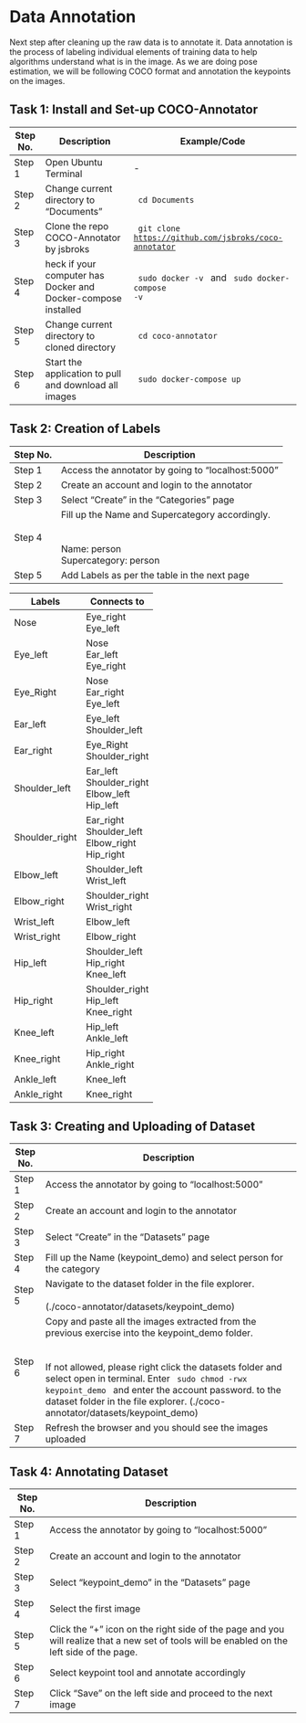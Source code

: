 # Data Annotation

Next step after cleaning up the raw data is to annotate it. Data annotation is the process of labeling individual elements of training data to help algorithms understand what is in the image. As we are doing pose estimation, we will be following COCO format and annotation the keypoints on the images. 
<code> </code>
## Task 1: Install and Set-up COCO-Annotator
Step No.| Description | Example/Code |
--- | --- | ---|
Step 1 | Open Ubuntu Terminal | - |
Step 2 | Change current directory to “Documents” | <code> cd Documents </code> |
Step 3 | Clone the repo COCO-Annotator by jsbroks | <code> git clone https://github.com/jsbroks/coco-annotator </code> |
Step 4 | heck if your computer has Docker and Docker-compose installed | <code> sudo docker -v </code> and <code> sudo docker-compose -v</code> |
Step 5 | Change current directory to cloned directory | <code> cd coco-annotator </code> |
Step 6 | Start the application to pull and download all images | <code> sudo docker-compose up </code>

## Task 2: Creation of Labels
Step No.| Description |
--- | --- |
Step 1 | Access the annotator by going to “localhost:5000”  |
Step 2 | Create an account and login to the annotator |
Step 3 | Select “Create” in the “Categories” page | 
Step 4 | Fill up the Name and Supercategory accordingly. <br><br> <br>Name: person <br>Supercategory: person  |
Step 5 | Add Labels as per the table in the next page |

Labels | Connects to |
--- | --- |
Nose | Eye_right <br> Eye_left |
Eye_left | Nose <br> Ear_left <br> Eye_right |
Eye_Right | Nose <br> Ear_right <br> Eye_left |
Ear_left | Eye_left <br> Shoulder_left | 
Ear_right | Eye_Right <br> Shoulder_right | 
Shoulder_left | Ear_left <br> Shoulder_right <br> Elbow_left <br> Hip_left | 
Shoulder_right | Ear_right <br> Shoulder_left <br> Elbow_right <br> Hip_right |
Elbow_left | Shoulder_left <br> Wrist_left | 
Elbow_right | Shoulder_right <br> Wrist_right | 
Wrist_left | Elbow_left |
Wrist_right | Elbow_right | 
Hip_left | Shoulder_left <br> Hip_right <br> Knee_left | 
Hip_right | Shoulder_right <br> Hip_left <br> Knee_right | 
Knee_left | Hip_left <br> Ankle_left | 
Knee_right | Hip_right <br> Ankle_right | 
Ankle_left | Knee_left | 
Ankle_right | Knee_right |

## Task 3: Creating and Uploading of Dataset
Step No.| Description |
--- | --- |
Step 1 | Access the annotator by going to “localhost:5000”  |
Step 2 | Create an account and login to the annotator |
Step 3 | Select “Create” in the “Datasets” page | 
Step 4 | Fill up the Name (keypoint_demo) and select person for the category |
Step 5 | Navigate to the dataset folder in the file explorer. <br><br> (./coco-annotator/datasets/keypoint_demo) |
Step 6 | Copy and paste all the images extracted from the previous exercise into the keypoint_demo folder. <br> <br> <br> If not allowed, please right click the datasets folder and select open in terminal. Enter <code> sudo chmod -rwx keypoint_demo </code> and enter the account password.  to the dataset folder in the file explorer. (./coco-annotator/datasets/keypoint_demo) |
Step 7 | Refresh the browser and you should see the images uploaded |

## Task 4: Annotating Dataset
Step No.| Description |
--- | --- |
Step 1 | Access the annotator by going to “localhost:5000”  |
Step 2 | Create an account and login to the annotator |
Step 3 | Select “keypoint_demo” in the “Datasets” page  | 
Step 4 | Select the first image  |
Step 5 | Click the “+” icon on the right side of the page and you will realize that a new set of tools will be enabled on the left side of the page.  |
Step 6 | Select keypoint tool and annotate accordingly |
Step 7 | Click “Save” on the left side and proceed to the next image |
